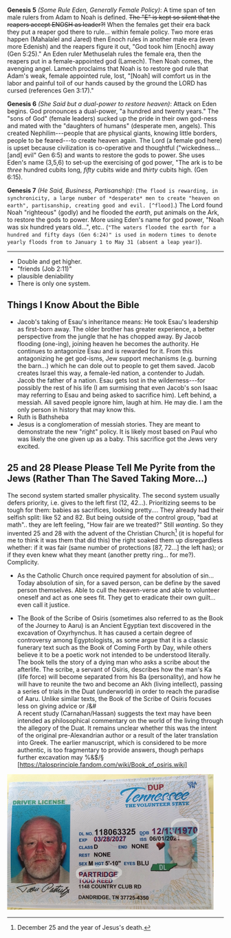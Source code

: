 


**Genesis 5** *(Some Rule Eden, Generally Female Policy)*: A time span of ten male rulers from Adam to Noah is defined. ~~The "E" is kept so silent that the reapers accept ENOSH as leader?!~~ When the females get their era back they put a reaper god there to rule... within female policy. Two more eras happen (Mahalalel and Jared) then Enoch rules in another male era (even more Edenish) and the reapers figure it out, "God took him [Enoch] away (Gen 5:25)." An Eden ruler Methuselah  rules the female era, then the reapers put in a female-appointed god (Lamech). Then Noah comes, the avenging angel. Lamech proclaims that Noah is to restore god rule that Adam's weak, female appointed rule, lost, "[Noah] will comfort us in the labor and painful toil of our hands caused by the ground the LORD has cursed (references Gen 3:17)."

**Genesis 6** *(She Said but a dual-power to restore heaven)*: Attack on Eden begins. God pronounces a dual-power, "a hundred and twenty years." The "sons of God" (female leaders) sucked up the pride in their own god-ness and mated with the "daughters of humans" (desperate men, angels). This created Nephilim---people that are physical giants, knowing little borders, people to be feared---to create heaven again. The Lord (a female god here) is upset because civilization is co-operative and thoughtful ("wickedness... [and] evil" Gen 6:5) and wants to restore the gods to power. She uses Eden's name (3,5,6) to set-up the exercising of god power, "The ark is to be *three* hundred cubits long, *fifty* cubits wide and *thirty* cubits high. (Gen 6:15).

**Genesis 7** *(He Said, Business, Partisanship)*: (`The flood is rewarding, in synchronicity, a large number of *desperate* men to create "heaven on earth", partisanship, creating good and evil. [^flood]`.) The Lord found Noah "righteous" (godly) and he flooded the *earth*, put a*n*imals on the Ark, to restore the gods to power. More using Eden's name for god power, "Noah was six hundred years old...", etc.. (`"The waters flooded the earth for a hundred and fifty days (Gen 6:24)" is used in modern times to denote yearly floods from to January 1 to May 31 (absent a leap year)`).

---

* Double and get higher.
* "friends (Job 2:11)"
* plausible deniability
* There is only one system.

## Things I Know About the Bible

* Jacob's taking of Esau's inheritance means: He took Esau's leadership as first-born away. The older brother has greater experience, a better perspective from the jungle that he has chopped away. By Jacob flooding (one-ing), joining heaven he becomes the authority. He continues to antagonize Esau and is rewarded for it. From this antagonizing he get god-isms, Jew support mechanisms (e.g. burning the barn...) which he can dole out to people to get them saved. Jacob creates Israel this way, a female-led nation, a contender to Judah. Jacob the father of a nation. Esau gets lost in the wilderness---for possibly the rest of his life (I am surmising that even Jacob's son Isaac may referring to Esau and being asked to sacrifice him). Left behind, a messiah. All saved people ignore him, laugh at him. He may die. I am the only person in history that may know this.
* Ruth is Bathsheba
* Jesus is a conglomeration of messiah stories. They are meant to demonstrate the new "right" policy. It is likely most based on Paul who was likely the one given up as a baby. This sacrifice got the Jews very excited.

## 25 and 28 Please Please Tell Me Pyrite from the Jews (Rather Than The Saved Taking More...)

The second system started smaller physicality. The second system usually defers priority, i.e. gives to the left first (12, 42...). Prioritizing seems to be tough for them: babies as sacrifices, looking pretty.... They already had their selfish split: like 52 and 82. But being outside of the control group, "bad at math".. they are left feeling, "How fair are we treated?" Still *wanting*. So they invented 25 and 28 with the advent of the Christian Church[^25] (it is hopeful for me to think it was them that did this) the right soaked them up disregardless whether: if it was fair (same number of protections [87, 72...] the left has); or if they even knew what they meant (another pretty ring... for me?). Complicity.

* As the Catholic Church once required payment for absolution of sin... Today absolution of sin, for a saved person, can be define by the saved person themselves. Able to cull the heaven-verse and able to volunteer oneself and act as one sees fit. They get to eradicate their own guilt... even call it justice.

* The Book of the Scribe of Osiris (sometimes also referred to as the Book of the Journey to Aaru) is an Ancient Egyptian text discovered in the excavation of Oxyrhynchus. It has caused a certain degree of controversy among Egyptologists, as some argue that it is a classic funerary text such as the Book of Coming Forth by Day, while others believe it to be a poetic work not intended to be understood literally. \
  The book tells the story of a dying man who asks a scribe about the afterlife. The scribe, a servant of Osiris, describes how the man's Ka (life force) will become separated from his Ba (personality), and how he will have to reunite the two and become an Akh (living intellect), passing a series of trials in the Duat (underworld) in order to reach the paradise of Aaru. Unlike similar texts, the Book of the Scribe of Osiris focuses less on giving advice or /&# \
A recent study (Carnahan/Hassan) suggests the text may have been intended as philosophical commentary on the world of the living through the allegory of the Duat. It remains unclear whether this was the intent of the original pre-Alexandrian author or a result of the later translation into Greek. The earlier manuscript, which is considered to be more authentic, is too fragmentary to provide answers, though perhaps further excavation may %&$/§ \
[https://talosprinciple.fandom.com/wiki/Book_of_osiris.wiki]

![alt text](images/XX_who_where_when.svg)

[^the-great-Jewish-two-system]: I am still working on this but I believe that now, this far in history with this system existant, that the Jews (at least by some) are investing in both sides. Since they know it exists and is obviously immanent they are going along with it. For example, the evidence of the recent Jew flopping's: Jerry Seinfeld "Unbounded", Richard Dreyfus "Hollywood out to get Jews", Kendrick losing to Drake.
[^definition-politics]: 
[^definition-revisionistic]: From [Wiktionary](https://en.wiktionary.org/wiki/revisionistic): [...] changing some accepted doctrine or view of history.
[^definition-visceral]: I am using the definition from *Merriam Webster*: dealing with crude or elemental emotions, EARTHY; and from *The American Heritage® Dictionary of the English Language, 5th Edition*. Being or arising from impulse or sudden emotion rather than from thought or deliberation.
[^pronoun-female]: Yes the Bible writers do constantly use the pronoun "he" throughout the Bible.
[^serpent]: Before the Bible the nine was the organizer of the nobility. He choose who the desperate men were and made sure they were rewarded. It builds to "the flood" later.
[^Story-of-the-Moral]: Using a Hebrew flood number/letter in the second term do get their angels somewhat excited... again deferential.
<!-- [^flood]:  -->
[^25]: December 25 and the year of Jesus's death.
